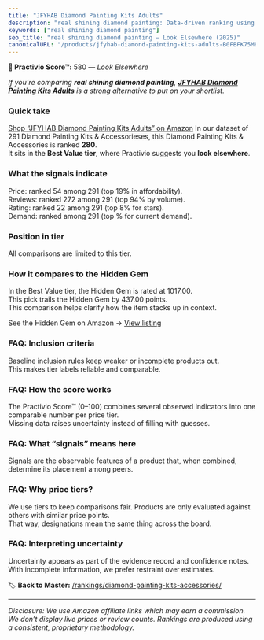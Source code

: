 ```yaml
---
title: "JFYHAB Diamond Painting Kits Adults"
description: "real shining diamond painting: Data-driven ranking using the Practivio Score™. Positioned by quality, value, demand, findability, momentum."
keywords: ["real shining diamond painting"]
seo_title: "real shining diamond painting — Look Elsewhere (2025)"
canonicalURL: "/products/jfyhab-diamond-painting-kits-adults-B0FBFK75M8/"
---
```


**🚫 Practivio Score™:** 580 — _Look Elsewhere_


*If you're comparing **real shining diamond painting**, **[JFYHAB Diamond Painting Kits Adults](https://www.amazon.com/dp/B0FBFK75M8?tag=practivio-20)** is a strong alternative to put on your shortlist.*
### Quick take
[Shop “JFYHAB Diamond Painting Kits Adults” on Amazon](https://www.amazon.com/dp/B0FBFK75M8?tag=practivio-20)
In our dataset of 291 Diamond Painting Kits & Accessorieses, this Diamond Painting Kits & Accessories is ranked **280**.  
It sits in the **Best Value tier**, where Practivio suggests you **look elsewhere**.

### What the signals indicate
Price: ranked 54 among 291 (top 19% in affordability).  
Reviews: ranked 272 among 291 (top 94% by volume).  
Rating: ranked 22 among 291 (top 8% for stars).  
Demand: ranked  among 291 (top % for current demand).

### Position in tier
All comparisons are limited to this tier.

### How it compares to the Hidden Gem
In the Best Value tier, the Hidden Gem is rated at 1017.00.  
This pick trails the Hidden Gem by 437.00 points.  
This comparison helps clarify how the item stacks up in context.  

See the Hidden Gem on Amazon → [View listing](https://www.amazon.com/dp/B07P5YDBZR?tag=practivio-20)

### FAQ: Inclusion criteria
Baseline inclusion rules keep weaker or incomplete products out.  
This makes tier labels reliable and comparable.

### FAQ: How the score works
The Practivio Score™ (0–100) combines several observed indicators into one comparable number per price tier.  
Missing data raises uncertainty instead of filling with guesses.

### FAQ: What “signals” means here
Signals are the observable features of a product that, when combined, determine its placement among peers.

### FAQ: Why price tiers?
We use tiers to keep comparisons fair. Products are only evaluated against others with similar price points.  
That way, designations mean the same thing across the board.

### FAQ: Interpreting uncertainty
Uncertainty appears as part of the evidence record and confidence notes.  
With incomplete information, we prefer restraint over estimates.


🏷️ **Back to Master:** [/rankings/diamond-painting-kits-accessories/](/rankings/diamond-painting-kits-accessories/)

---
_Disclosure: We use Amazon affiliate links which may earn a commission. We don’t display live prices or review counts. Rankings are produced using a consistent, proprietary methodology._
